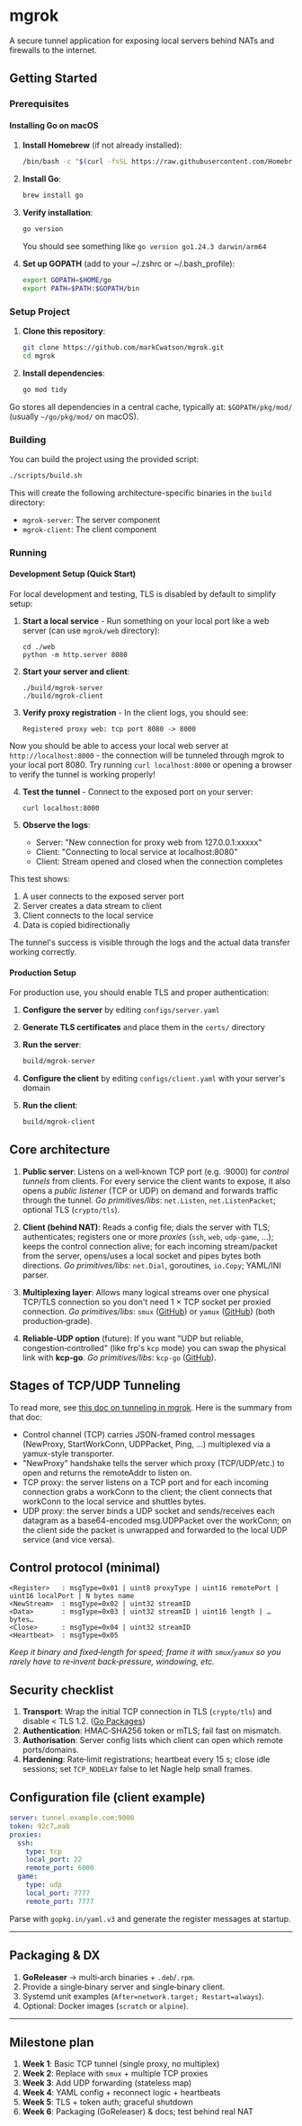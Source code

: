 # mgrok

A secure tunnel application for exposing local servers behind NATs and firewalls to the internet.

## Getting Started

### Prerequisites

#### Installing Go on macOS

1. **Install Homebrew** (if not already installed):

   ```bash
   /bin/bash -c "$(curl -fsSL https://raw.githubusercontent.com/Homebrew/install/HEAD/install.sh)"
   ```

2. **Install Go**:

   ```bash
   brew install go
   ```

3. **Verify installation**:

   ```bash
   go version
   ```

   You should see something like `go version go1.24.3 darwin/arm64`

4. **Set up GOPATH** (add to your ~/.zshrc or ~/.bash_profile):
   ```bash
   export GOPATH=$HOME/go
   export PATH=$PATH:$GOPATH/bin
   ```

### Setup Project

1. **Clone this repository**:

   ```bash
   git clone https://github.com/markCwatson/mgrok.git
   cd mgrok
   ```

2. **Install dependencies**:
   ```bash
   go mod tidy
   ```

Go stores all dependencies in a central cache, typically at:
`$GOPATH/pkg/mod/` (usually `~/go/pkg/mod/` on macOS).

### Building

You can build the project using the provided script:

```bash
./scripts/build.sh
```

This will create the following architecture-specific binaries in the `build` directory:

- `mgrok-server`: The server component
- `mgrok-client`: The client component

### Running

#### Development Setup (Quick Start)

For local development and testing, TLS is disabled by default to simplify setup:

1. **Start a local service** - Run something on your local port like a web server (can use `mgrok/web` directory):

   ```
   cd ./web
   python -m http.server 8080
   ```

2. **Start your server and client**:

   ```
   ./build/mgrok-server
   ./build/mgrok-client
   ```

3. **Verify proxy registration** - In the client logs, you should see:

   ```
   Registered proxy web: tcp port 8080 -> 8000
   ```

Now you should be able to access your local web server at `http://localhost:8000` - the connection will be tunneled through mgrok to your local port 8080. Try running `curl localhost:8000` or opening a browser to verify the tunnel is working properly!

4. **Test the tunnel** - Connect to the exposed port on your server:

   ```
   curl localhost:8000
   ```

5. **Observe the logs**:
   - Server: "New connection for proxy web from 127.0.0.1:xxxxx"
   - Client: "Connecting to local service at localhost:8080"
   - Client: Stream opened and closed when the connection completes

This test shows:

1. A user connects to the exposed server port
2. Server creates a data stream to client
3. Client connects to the local service
4. Data is copied bidirectionally

The tunnel's success is visible through the logs and the actual data transfer working correctly.

#### Production Setup

For production use, you should enable TLS and proper authentication:

1. **Configure the server** by editing `configs/server.yaml`
2. **Generate TLS certificates** and place them in the `certs/` directory
3. **Run the server**:

   ```bash
   build/mgrok-server
   ```

4. **Configure the client** by editing `configs/client.yaml` with your server's domain
5. **Run the client**:
   ```bash
   build/mgrok-client
   ```

## Core architecture

1. **Public server**: Listens on a well‑known TCP port (e.g. :9000) for _control tunnels_ from clients. For every service the client wants to expose, it also opens a _public listener_ (TCP or UDP) on demand and forwards traffic through the tunnel. _Go primitives/libs_: `net.Listen`, `net.ListenPacket`; optional TLS (`crypto/tls`).

2. **Client (behind NAT)**: Reads a config file; dials the server with TLS; authenticates; registers one or more _proxies_ (`ssh`, `web`, `udp‑game`, …); keeps the control connection alive; for each incoming stream/packet from the server, opens/uses a local socket and pipes bytes both directions. _Go primitives/libs_: `net.Dial`, goroutines, `io.Copy`; YAML/INI parser.

3. **Multiplexing layer**: Allows many logical streams over one physical TCP/TLS connection so you don't need 1 × TCP socket per proxied connection. _Go primitives/libs_: `smux` ([GitHub][1]) or `yamux` ([GitHub][2]) (both production‑grade).

4. **Reliable‑UDP option** (future): If you want "UDP but reliable, congestion‑controlled" (like frp's `kcp` mode) you can swap the physical link with **kcp‑go**. _Go primitives/libs_: `kcp-go` ([GitHub][3]).

## Stages of TCP/UDP Tunneling

To read more, see [this doc on tunneling in mgrok][7]. Here is the summary from that doc:

- Control channel (TCP) carries JSON-framed control messages (NewProxy, StartWorkConn, UDPPacket, Ping, …) multiplexed via a yamux-style transporter.
- "NewProxy" handshake tells the server which proxy (TCP/UDP/etc.) to open and returns the remoteAddr to listen on.
- TCP proxy: the server listens on a TCP port and for each incoming connection grabs a workConn to the client; the client connects that workConn to the local service and shuttles bytes.
- UDP proxy: the server binds a UDP socket and sends/receives each datagram as a base64-encoded msg.UDPPacket over the workConn; on the client side the packet is unwrapped and forwarded to the local UDP service (and vice versa).

## Control protocol (minimal)

```<Handshake> : 4 bytes "GRT1" + uint8 authMethod + authPayload…
<Register>   : msgType=0x01 | uint8 proxyType | uint16 remotePort | uint16 localPort | N bytes name
<NewStream>  : msgType=0x02 | uint32 streamID
<Data>       : msgType=0x03 | uint32 streamID | uint16 length | …bytes…
<Close>      : msgType=0x04 | uint32 streamID
<Heartbeat>  : msgType=0x05
```

_Keep it binary and fixed‑length for speed; frame it with `smux`/`yamux` so you rarely have to re‑invent back‑pressure, windowing, etc._

## Security checklist

1. **Transport**: Wrap the initial TCP connection in TLS (`crypto/tls`) and disable < TLS 1.2. ([Go Packages][6])
2. **Authentication**: HMAC‑SHA256 token or mTLS; fail fast on mismatch.
3. **Authorisation**: Server config lists which client can open which remote ports/domains.
4. **Hardening**: Rate‑limit registrations; heartbeat every 15 s; close idle sessions; set `TCP_NODELAY` false to let Nagle help small frames.

## Configuration file (client example)

```yaml
server: tunnel.example.com:9000
token: 92c7…eab
proxies:
  ssh:
    type: tcp
    local_port: 22
    remote_port: 6000
  game:
    type: udp
    local_port: 7777
    remote_port: 7777
```

Parse with `gopkg.in/yaml.v3` and generate the register messages at startup.

---

## Packaging & DX

1. **GoReleaser** → multi‑arch binaries + `.deb`/`.rpm`.
2. Provide a single‑binary server and single‑binary client.
3. Systemd unit examples (`After=network.target; Restart=always`).
4. Optional: Docker images (`scratch` or `alpine`).

---

## Milestone plan

1. **Week 1**: Basic TCP tunnel (single proxy, no multiplex)
2. **Week 2**: Replace with `smux` + multiple TCP proxies
3. **Week 3**: Add UDP forwarding (stateless map)
4. **Week 4**: YAML config + reconnect logic + heartbeats
5. **Week 5**: TLS + token auth; graceful shutdown
6. **Week 6**: Packaging (GoReleaser) & docs; test behind real NAT

[1]: https://github.com/xtaci/smux?utm_source=chatgpt.com 'GitHub - xtaci/smux: A Stream Multiplexing Library for golang with ...'
[2]: https://github.com/hashicorp/yamux?utm_source=chatgpt.com 'GitHub - hashicorp/yamux: Golang connection multiplexing library'
[3]: https://github.com/xtaci/kcp-go?utm_source=chatgpt.com 'A Crypto-Secure Reliable-UDP Library for golang with FEC'
[4]: https://pkg.go.dev/github.com/xtaci/smux?utm_source=chatgpt.com 'smux package - github.com/xtaci/smux - Go Packages'
[5]: https://pkg.go.dev/github.com/xtaci/kcp-go?utm_source=chatgpt.com 'kcp package - github.com/xtaci/kcp-go - Go Packages'
[6]: https://pkg.go.dev/crypto/tls?utm_source=chatgpt.com 'tls package - crypto/tls - Go Packages'
[7]: docs/tunneling.md 'tunneling in mgrok document'
